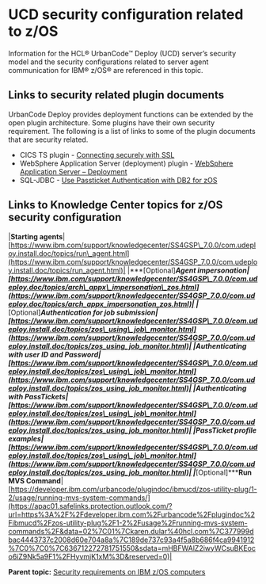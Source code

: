 # UCD security configuration related to z/OS

Information for the HCL® UrbanCode™ Deploy \(UCD\) server’s security model and the security configurations related to server agent communication for IBM® z/OS® are referenced in this topic.

## Links to security related plugin documents

UrbanCode Deploy provides deployment functions can be extended by the open plugin architecture. Some plugins have their own security requirement. The following is a list of links to some of the plugin documents that are security related.

-   CICS TS plugin - [Connecting securely with SSL](https://developer.ibm.com/urbancode/plugindoc/ibmucd/cics-ts-plug/0-1/usage-6/connecting-securely-with-ssl/)
-   WebSphere Application Server \(deployment\) plugin - [WebSphere Application Server – Deployment](https://developer.ibm.com/urbancode/plugin/websphere-application-server-deployment/)
-   SQL-JDBC - [Use Passticket Authentication with DB2 for zOS](https://developer.ibm.com/urbancode/plugindoc/ibmucd/sql-jdbc/1-2/usage/)

## Links to Knowledge Center topics for z/OS security configuration

|**Starting agents**|[https://www.ibm.com/support/knowledgecenter/SS4GSP\_7.0.0/com.udeploy.install.doc/topics/run\_agent.html](https://www.ibm.com/support/knowledgecenter/SS4GSP_7.0.0/com.udeploy.install.doc/topics/run_agent.html)|
|***\[Optional\]*****Agent impersonation**|[https://www.ibm.com/support/knowledgecenter/SS4GSP\_7.0.0/com.udeploy.doc/topics/arch\_appx\_impersonation\_zos.html](https://www.ibm.com/support/knowledgecenter/SS4GSP_7.0.0/com.udeploy.doc/topics/arch_appx_impersonation_zos.html)|
|***\[Optional\]*****Authentication for job submission**|[https://www.ibm.com/support/knowledgecenter/SS4GSP\_7.0.0/com.udeploy.install.doc/topics/zos\_using\_job\_monitor.html](https://www.ibm.com/support/knowledgecenter/SS4GSP_7.0.0/com.udeploy.install.doc/topics/zos_using_job_monitor.html)|
|**Authenticating with user ID and Password**|[https://www.ibm.com/support/knowledgecenter/SS4GSP\_7.0.0/com.udeploy.install.doc/topics/zos\_using\_job\_monitor.html](https://www.ibm.com/support/knowledgecenter/SS4GSP_7.0.0/com.udeploy.install.doc/topics/zos_using_job_monitor.html)|
|**Authenticating with PassTickets**|[https://www.ibm.com/support/knowledgecenter/SS4GSP\_7.0.0/com.udeploy.install.doc/topics/zos\_using\_job\_monitor.html](https://www.ibm.com/support/knowledgecenter/SS4GSP_7.0.0/com.udeploy.install.doc/topics/zos_using_job_monitor.html)|
|**PassTicket profile examples**|[https://www.ibm.com/support/knowledgecenter/SS4GSP\_7.0.0/com.udeploy.install.doc/topics/zos\_using\_job\_monitor.html](https://www.ibm.com/support/knowledgecenter/SS4GSP_7.0.0/com.udeploy.install.doc/topics/zos_using_job_monitor.html)|
|***\[Optional\]*****Run MVS Command**| [https://developer.ibm.com/urbancode/plugindoc/ibmucd/zos-utility-plug/1-2/usage/running-mvs-system-commands/](https://apac01.safelinks.protection.outlook.com/?url=https%3A%2F%2Fdeveloper.ibm.com%2Furbancode%2Fplugindoc%2Fibmucd%2Fzos-utility-plug%2F1-2%2Fusage%2Frunning-mvs-system-commands%2F&data=02%7C01%7Ckaren.dular%40hcl.com%7C377999dbac4443737c2008d60e704a8a%7C189de737c93a4f5a8b686f4ca9941912%7C0%7C0%7C636712272781751550&sdata=mHBFWAlZ2iwyWCsuBKEoco6iZ9Nk5a9F1%2FHyvmjK1xM%3D&reserved=0)|

**Parent topic:** [Security requirements on IBM z/OS computers](../../com.udeploy.admin.doc/topics/security_zos.md)

